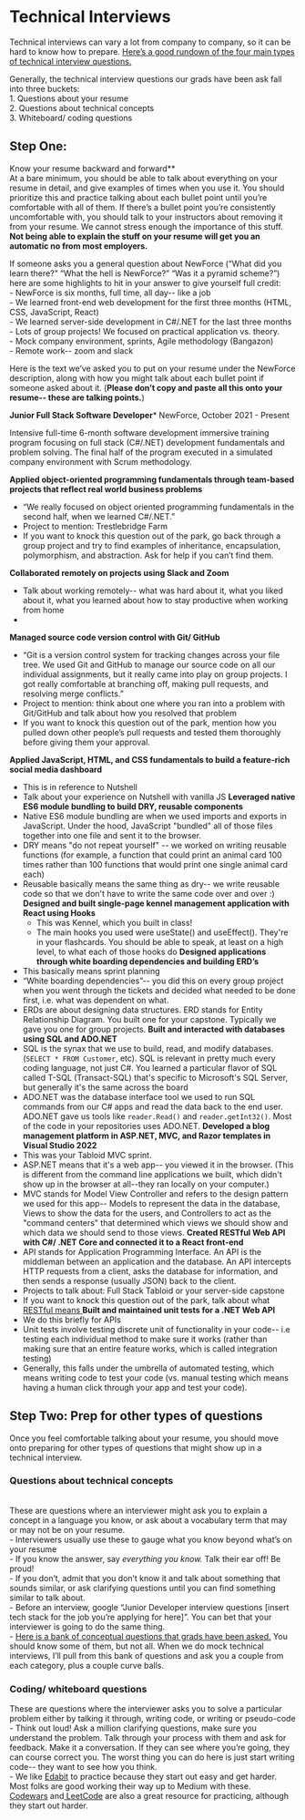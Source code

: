 # Technical Interviews

Technical interviews can vary a lot from company to company, so it can be hard to know how to prepare. [Here’s a good rundown of the four main types of technical interview questions.](https://medium.com/@sax1johno/the-four-categories-of-technical-interview-question-and-how-to-ace-them-2c96678cdf79) 

Generally, the technical interview questions our grads have been ask fall into three buckets: <br>	1. Questions about your resume <br>	2. Questions about technical concepts <br>	3. Whiteboard/ coding questions

## Step One: 
Know your resume backward and forward**<br>At a bare minimum, you should be able to talk about everything on your resume in detail, and give examples of times when you use it. You should prioritize this and practice talking about each bullet point until you’re comfortable with all of them. If there’s a bullet point you’re consistently uncomfortable with, you should talk to your instructors about removing it from your resume. We cannot stress enough the importance of this stuff. **Not being able to explain the stuff on your resume will get you an automatic no from most employers.** 

If someone asks you a general question about NewForce (“What did you learn there?” “What the hell is NewForce?” “Was it a pyramid scheme?”) here are some highlights to hit in your answer to give yourself full credit:<br>	- NewForce is six months, full time, all day-- like a job <br>	- We learned front-end web development for the first three months (HTML, CSS, JavaScript, React)<br>	- We learned server-side development in C#/.NET for the last three months<br>	- Lots of group projects! We focused on practical application vs. theory. <br>	- Mock company environment, sprints, Agile methodology (Bangazon)<br>	- Remote work-- zoom and slack

Here is the text we’ve asked you to put on your resume under the NewForce description, along with how you might talk about each bullet point if someone asked about it. (**Please don’t copy and paste all this onto your resume-- these are talking points.**)

**Junior Full Stack Software Developer*** 
NewForce, October 2021 - Present

Intensive full-time 6-month software development immersive training program focusing on full stack (C#/.NET) development fundamentals and problem solving. The final half of the program executed in a simulated company environment with Scrum methodology.

**Applied object-oriented programming fundamentals through team-based projects that reflect real world business problems**
- “We really focused on object oriented programming fundamentals in the second half, when we learned C#/.NET.”
- Project to mention: Trestlebridge Farm
- If you want to knock this question out of the park, go back through a group project and try to find examples of inheritance, encapsulation, polymorphism, and abstraction. Ask for help if you can’t find them. 

**Collaborated remotely on projects using Slack and Zoom**
- Talk about working remotely-- what was hard about it, what you liked about it, what you learned about how to stay productive when working from home
-
**Managed source code version control with Git/ GitHub**
- “Git is a version control system for tracking changes across your file tree. We used Git and GitHub to manage our source code on all our individual assignments, but it really came into play on group projects. I got really comfortable at branching off, making pull requests, and resolving merge conflicts.”
- Project to mention: think about one where you ran into a problem with Git/GitHub and talk about how you resolved that problem
- If you want to knock this question out of the park, mention how you pulled down other people’s pull requests and tested them thoroughly before giving them your approval. 

**Applied JavaScript, HTML, and CSS fundamentals to build a feature-rich social media dashboard**
- This is in reference to Nutshell
- Talk about your experience on Nutshell with vanilla JS
**Leveraged native ES6 module bundling to build DRY, reusable components**
- Native ES6 module bundling are when we used imports and exports in JavaScript. Under the hood, JavaScript "bundled" all of those files together into one file and sent it to the browser.
- DRY means "do not repeat yourself" -- we worked on writing reusable functions (for example, a function that could print an animal card 100 times rather than 100 functions that would print one single animal card each)
- Reusable basically means the same thing as dry-- we write reusable code so that we don't have to write the same code over and over :) 
**Designed and built single-page kennel management application with React using Hooks**
  - This was Kennel, which you built in class!
  - The main hooks you used were useState() and useEffect(). They're in your flashcards. You should be able to speak, at least on a high level, to what each of those hooks do 
**Designed applications through white boarding dependencies and building ERD’s**
- This basically means sprint planning
- “White boarding dependencies”-- you did this on every group project when you went through the tickets and decided what needed to be done first, i.e. what was dependent on what.
- ERDs are about designing data structures. ERD stands for Entity Relationship Diagram. You built one for your capstone. Typically we gave you one for group projects.
**Built and interacted with databases using SQL and ADO.NET**
- SQL is the synax that we use to build, read, and modify databases. (`SELECT * FROM Customer`, etc). SQL is relevant in pretty much every coding language, not just C#. You learned a particular flavor of SQL called T-SQL (Transact-SQL) that's specific to Microsoft's SQL Server, but generally it's the same across the board
- ADO.NET was the database interface tool we used to run SQL commands from our C# apps and read the data back to the end user. ADO.NET gave us tools like `reader.Read()` and `reader.getInt32()`. Most of the code in your repositories uses ADO.NET. 
**Developed a blog management platform in ASP.NET, MVC, and Razor templates in Visual Studio 2022**
- This was your Tabloid MVC sprint.
- ASP.NET means that it's a web app-- you viewed it in the browser. (This is different from the command line applications we built, which didn't show up in the browser at all--they ran locally on your computer.)
- MVC stands for Model View Controller and refers to the design pattern we used for this app-- Models to represent the data in the database, Views to show the data for the users, and Controllers to act as the "command centers" that determined which views we should show and which data we should send to those views. 
**Created RESTful Web API with C#/ .NET Core and connected it to a React front-end**
- API stands for Application Programming Interface. An API is the middleman between an application and the database. An API intercepts HTTP requests from a client, asks the database for information, and then sends a response (usually JSON) back to the client. 
- Projects to talk about: Full Stack Tabloid or your server-side capstone
- If you want to knock this question out of the park, talk about what [RESTful means ](https://medium.com/extend/what-is-rest-a-simple-explanation-for-beginners-part-1-introduction-b4a072f8740f)
**Built and maintained unit tests for a .NET Web API**
- We do this briefly for APIs
- Unit tests involve testing discrete unit of functionality in your code-- i.e testing each individual method to make sure it works (rather than making sure that an entire feature works, which is called integration testing)
- Generally, this falls under the umbrella of automated testing, which means writing code to test your code (vs. manual testing which means having a human click through your app and test your code). 

## Step Two: Prep for other types of questions
Once you feel comfortable talking about your resume, you should move onto preparing for other types of questions that might show up in a technical interview. 

### Questions about technical concepts
<br>These are questions where an interviewer might ask you to explain a concept in a language you know, or ask about a vocabulary term that may or may not be on your resume.<br>	- Interviewers usually use these to gauge what you know beyond what’s on your resume<br>	- If you know the answer, say *everything you know.* Talk their ear off! Be proud! <br>	- If you don’t, admit that you don’t know it and talk about something that sounds similar, or ask clarifying questions until you can find something similar to talk about. <br>	- Before an interview, google “Junior Developer interview questions [insert tech stack for the job you’re applying for here]”. You can bet that your interviewer is going to do the same thing. <br>	- [Here is a bank of conceptual questions that grads have been asked.](https://docs.google.com/document/d/1cWyaOhim1_ZcSAoXibMrDUey7_jdDb-dcfgMuOCpsX4/edit) You should know some of them, but not all. When we do mock technical interviews, I’ll pull from this bank of questions and ask you a couple from each category, plus a couple curve 			balls. 

### Coding/ whiteboard questions
These are questions where the interviewer asks you to solve a particular problem either by talking it through, writing code, or writing or pseudo-code<br>	- Think out loud! Ask a million clarifying questions, make sure you understand the problem. Talk through your process with them and ask for feedback. Make it a conversation. If they can see where you’re going, they can course correct you. The worst thing you can do here is just start writing code-- they want to see how you think.<br>- We like [Edabit](https://edabit.com/) to practice because they start out easy and get harder. Most folks are good working their way up to Medium with these. <br>[Codewars](https://www.codewars.com/) and[ LeetCode](https://leetcode.com/problemset/all/) are also a great resource for practicing, although they start out harder.



